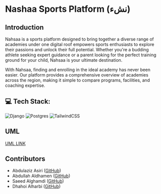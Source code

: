 
# Nashaa Sports Platform (نشء)
## Introduction
Nahsaa is a sports platform designed to bring together a diverse range of academies under one digital roof empowers sports enthusiasts to explore their passions and unlock their full potential. Whether you're a budding athlete seeking expert guidance or a parent looking for the perfect training ground for your child, Nahsaa is your ultimate destination.

With Nahsaa, finding and enrolling in the ideal academy has never been easier. Our platform provides a comprehensive overview of academies across the region, making it simple to compare programs, facilities, and coaching expertise.

##  💻 Tech Stack:
 ![Django](https://img.shields.io/badge/django-%23092E20.svg?style=for-the-badge&logo=django&logoColor=white)
 ![Postgres](https://img.shields.io/badge/postgres-%23316192.svg?style=for-the-badge&logo=postgresql&logoColor=white) 
 ![TailwindCSS](https://img.shields.io/badge/tailwindcss-%2338B2AC.svg?style=for-the-badge&logo=tailwind-css&logoColor=white)

## UML
<a href="https://lucid.app/lucidchart/74d2119c-61d6-423e-bfbd-6e1422270cc7/edit?invitationId=inv_d34192b7-bbde-47ef-b54c-e8b0734887c4" >UML LINK </a>

## Contributors
- Abdulaziz Asiri (<a href="https://github.com/Abdulaziz-Asiri">GitHub</a>)
- Abdullah Aldhamen (<a href="https://github.com/aldhamena">GitHub</a>)
- Saeed Alghamdi (<a href="https://github.com/9twy">GitHub</a>)
- Dhahoi Alharbi (<a href="https://github.com/dahawy">GitHub</a>)
